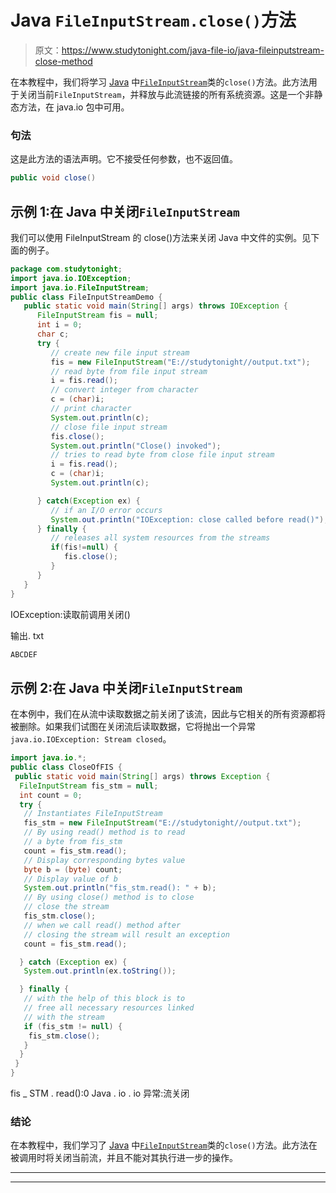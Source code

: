 # Java `FileInputStream.close()`方法

> 原文：<https://www.studytonight.com/java-file-io/java-fileinputstream-close-method>

在本教程中，我们将学习 [Java](https://www.studytonight.com/java/) 中[`FileInputStream`](https://www.studytonight.com/java-file-io/java-fileinputstream-class)类的`close()`方法。此方法用于关闭当前`FileInputStream`，并释放与此流链接的所有系统资源。这是一个非静态方法，在 java.io 包中可用。

### 句法

这是此方法的语法声明。它不接受任何参数，也不返回值。

```java
public void close()
```

## 示例 1:在 Java 中关闭`FileInputStream`

我们可以使用 FileInputStream 的 close()方法来关闭 Java 中文件的实例。见下面的例子。

```java
package com.studytonight;
import java.io.IOException;
import java.io.FileInputStream;
public class FileInputStreamDemo {
   public static void main(String[] args) throws IOException {
      FileInputStream fis = null;
      int i = 0;
      char c;      
      try {
         // create new file input stream
         fis = new FileInputStream("E://studytonight//output.txt");         
         // read byte from file input stream
         i = fis.read();         
         // convert integer from character
         c = (char)i;         
         // print character
         System.out.println(c);         
         // close file input stream
         fis.close();
         System.out.println("Close() invoked");         
         // tries to read byte from close file input stream
         i = fis.read();
         c = (char)i;
         System.out.println(c);

      } catch(Exception ex) {
         // if an I/O error occurs
         System.out.println("IOException: close called before read()");
      } finally {
         // releases all system resources from the streams
         if(fis!=null) {
            fis.close();
         }
      }
   }
}
```

IOException:读取前调用关闭()

输出. txt

```java
ABCDEF
```

## 示例 2:在 Java 中关闭`FileInputStream`

在本例中，我们在从流中读取数据之前关闭了该流，因此与它相关的所有资源都将被删除。如果我们试图在关闭流后读取数据，它将抛出一个异常`java.io.IOException: Stream closed`。

```java
import java.io.*;
public class CloseOfFIS {
 public static void main(String[] args) throws Exception {
  FileInputStream fis_stm = null;
  int count = 0;
  try {
   // Instantiates FileInputStream
   fis_stm = new FileInputStream("E://studytonight//output.txt");
   // By using read() method is to read
   // a byte from fis_stm
   count = fis_stm.read();
   // Display corresponding bytes value
   byte b = (byte) count;
   // Display value of b
   System.out.println("fis_stm.read(): " + b);
   // By using close() method is to close
   // close the stream     
   fis_stm.close();
   // when we call read() method after
   // closing the stream will result an exception
   count = fis_stm.read();

  } catch (Exception ex) {
   System.out.println(ex.toString());

  } finally {
   // with the help of this block is to
   // free all necessary resources linked
   // with the stream
   if (fis_stm != null) {
    fis_stm.close();
   }
  }
 }
}
```

fis _ STM . read():0
Java . io . io 异常:流关闭

### 结论

在本教程中，我们学习了 [Java](https://www.studytonight.com/java/) 中[`FileInputStream`](https://www.studytonight.com/java-file-io/java-fileinputstream-class)类的`close()`方法。此方法在被调用时将关闭当前流，并且不能对其执行进一步的操作。

* * *

* * *